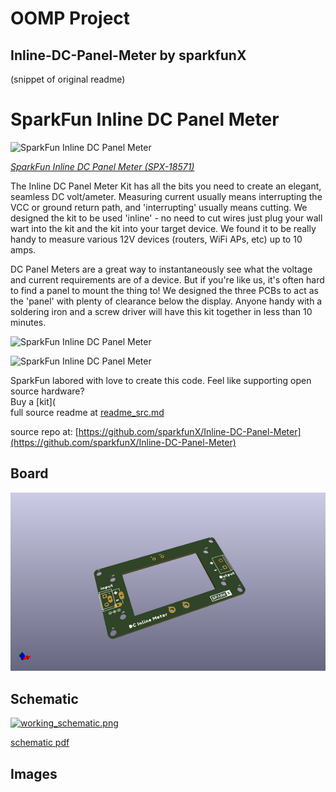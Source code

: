 # OOMP Project  
## Inline-DC-Panel-Meter  by sparkfunX  
  
(snippet of original readme)  
  
SparkFun Inline DC Panel Meter  
========================================  
  
![SparkFun Inline DC Panel Meter](https://cdn.sparkfun.com//assets/parts/1/8/0/3/4/18571-Inline_DC_Panel_Meter_Kit-06.jpg)  
  
[*SparkFun Inline DC Panel Meter (SPX-18571)*](https://www.sparkfun.com/products/18571)  
  
  
The Inline DC Panel Meter Kit has all the bits you need to create an elegant, seamless DC volt/ameter. Measuring current usually means interrupting the VCC or ground return path, and 'interrupting' usually means cutting. We designed the kit to be used 'inline' - no need to cut wires just plug your wall wart into the kit and the kit into your target device. We found it to be really handy to measure various 12V devices (routers, WiFi APs, etc) up to 10 amps.  
  
DC Panel Meters are a great way to instantaneously see what the voltage and current requirements are of a device. But if you're like us, it's often hard to find a panel to mount the thing to! We designed the three PCBs to act as the 'panel' with plenty of clearance below the display. Anyone handy with a soldering iron and a screw driver will have this kit together in less than 10 minutes.  
  
![SparkFun Inline DC Panel Meter](https://cdn.sparkfun.com/r/600-600/assets/1/1/8/8/0/18571-Inline_DC_Panel_Meter_Kit-09.jpg)  
  
![SparkFun Inline DC Panel Meter](https://cdn.sparkfun.com/r/600-600/assets/4/b/6/c/b/18571-Inline_DC_Panel_Meter_Kit-08.jpg)  
  
SparkFun labored with love to create this code. Feel like supporting open source hardware?   
Buy a [kit](  
  full source readme at [readme_src.md](readme_src.md)  
  
source repo at: [https://github.com/sparkfunX/Inline-DC-Panel-Meter](https://github.com/sparkfunX/Inline-DC-Panel-Meter)  
## Board  
  
[![working_3d.png](working_3d_600.png)](working_3d.png)  
## Schematic  
  
[![working_schematic.png](working_schematic_600.png)](working_schematic.png)  
  
[schematic pdf](working_schematic.pdf)  
## Images  
